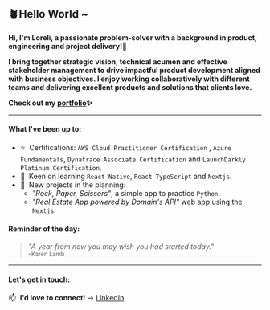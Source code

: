 ## 🪴Hello World ~ ##

**Hi, I'm Loreli, a passionate problem-solver with a background in product, engineering and project delivery!💃**

**I bring together strategic vision, technical acumen and effective stakeholder management to drive impactful product development aligned with business objectives. I enjoy working collaboratively with different teams and delivering excellent products and solutions that clients love.**

**Check out my [portfolio](https://dj-lor.github.io/portfolio/)✨**
______

#### What I've been up to:

- ⭐&nbsp; Certifications: `AWS Cloud Practitioner Certification` , `Azure Fundamentals`, `Dynatrace Associate Certification` and `LaunchDarkly Platinum Certification`.
- 🔭&nbsp; Keen on learning `React-Native`, `React-TypeScript` and `Nextjs`.
- 🌱&nbsp; New projects in the planning:
  - *"Rock, Paper, Scissors"*, a simple app to practice `Python`.
  - *"Real Estate App powered by Domain's API"* web app using the `Nextjs`. 


#### Reminder of the day:
> *"A year from now you may wish you had started today."*
<br/><sub>–Karen Lamb</sub>

---
#### Let's get in touch:

<!-- 🏠&nbsp; **Please visit** → [/](https://) -->

📫&nbsp;  **I'd love to connect!** →  [LinkedIn](https://www.linkedin.com/in/loreli-de-jesus-084b571a5/)

<!--
**DJ-Lor/DJ-Lor** is a ✨ _special_ ✨ repository because its `README.md` (this file) appears on your GitHub profile.

Here are some ideas to get you started:

- 🔭 I’m currently working on ...
- 🌱 I’m currently learning ...
- 👯 I’m looking to collaborate on ...
- 🤔 I’m looking for help with ...
- 💬 Ask me about ...
- 📫 How to reach me: ...
- 😄 Pronouns: ...
- ⚡ Fun fact: ...
-->
